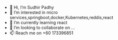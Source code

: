 - 👋 Hi, I’m Sudhir Padhy
- 👀 I’m interested in micro services,springboot,docker,Kubernetes,reddis,react
- 🌱 I’m currently learning react
- 💞️ I’m looking to collaborate on ...
- 📫 Reach me on +60 173396851

<!---
psudhir977/psudhir977 is a ✨ special ✨ repository because its `README.md` (this file) appears on your GitHub profile.
You can click the Preview link to take a look at your changes.
--->

